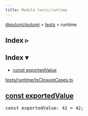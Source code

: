 ```yaml
---
title: Module tests/runtime
---
```


<!-- WARNING: this page was generated by a tool. Do not edit it by hand. -->
<!-- To change it, please see https://github.com/pulumi/docs/tree/master/tools/tscdocgen. -->

<a href="../../">@pulumi/pulumi</a> &gt; <a href="../">tests</a> &gt; runtime

<div class="toggleVisible">
<div class="collapsed">
<h2 class="pdoc-module-header toggleButton" title="Click to show Index">Index ▹</h2>
</div>
<div class="expanded">
<h2 class="pdoc-module-header toggleButton" title="Click to hide Index">Index ▾</h2>
<div class="pdoc-module-contents">
<ul>
<li><a href="#exportedValue">const exportedValue</a></li>
</ul>

<a href="https://github.com/pulumi/pulumi/blob/d47473e4620db2c82a4a5296fffef46cb20821a7/sdk/nodejs/tests/runtime/tsClosureCases.ts">tests/runtime/tsClosureCases.ts</a> 
</div>
</div>
</div>


<h2 class="pdoc-module-header" id="exportedValue">
<a class="pdoc-member-name" href="https://github.com/pulumi/pulumi/blob/d47473e4620db2c82a4a5296fffef46cb20821a7/sdk/nodejs/tests/runtime/tsClosureCases.ts#L38">const <b>exportedValue</b></a>
</h2>
<div class="pdoc-module-contents">
<pre class="highlight"><span class='kd'>const</span> exportedValue: 42 = <span class='s2'>42</span>;</pre>
</div>

